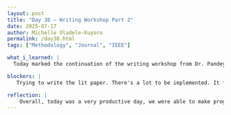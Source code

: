 ```yaml
---
layout: post
title: "Day 38 – Writing Workshop Part 2"
date: 2025-07-17
author: Michelle Oladele-Kuyoro
permalink: /day38.html
tags: ["Methodology", "Journal", "IEEE"]

what_i_learned: |
  Today marked the continuation of the writing workshop from Dr. Pandey and the writing center here at Morgan. Dr. Pandey led us through an amazing session about how to write 

blockers: |
   Trying to write the lit paper. There's a lot to be implemented. It feels overwhelming. 

reflection: |
    Overall, today was a very productive day, we were able to make progress in the paper. I tried testing out the new dataset on the mobilenetv2 codebase today. Although the dataset isnt as diversified as the original one provide to us, it gives the model something new to train on. I'm trying to train it at least twice. The first result gave me a 91% average overall; to improve it, I unfroze the last 50 layers of the model to see if the accuracy would be higher. However, I will not be able to see the results until tommorow.
---
```

